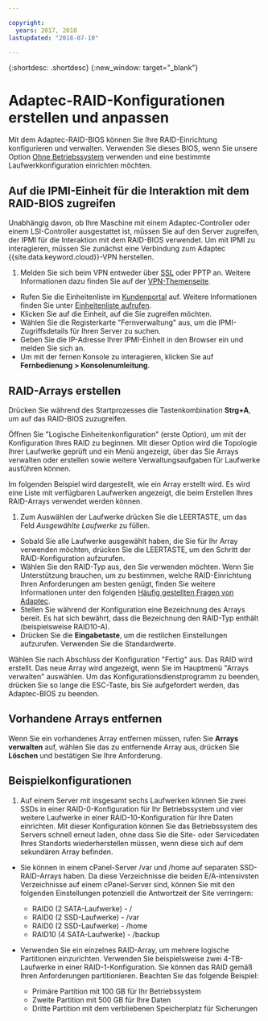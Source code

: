 ```yaml
---

copyright:
  years: 2017, 2018
lastupdated: "2018-07-10"

---
```


{:shortdesc: .shortdesc}
{:new_window: target="_blank"}

# Adaptec-RAID-Konfigurationen erstellen und anpassen

Mit dem Adaptec-RAID-BIOS können Sie Ihre RAID-Einrichtung konfigurieren und verwalten. Verwenden Sie dieses BIOS, wenn Sie unsere Option [Ohne Betriebssystem](introduction-no-os.html) verwenden und eine bestimmte Laufwerkkonfiguration einrichten möchten. 

## Auf die IPMI-Einheit für die Interaktion mit dem RAID-BIOS zugreifen

Unabhängig davon, ob Ihre Maschine mit einem Adaptec-Controller oder einem LSI-Controller ausgestattet ist, müssen Sie auf den Server zugreifen, der IPMI für die Interaktion mit dem RAID-BIOS verwendet. Um mit IPMI zu interagieren, müssen Sie zunächst eine Verbindung zum Adaptec {{site.data.keyword.cloud}}-VPN herstellen. 
1. Melden Sie sich beim VPN entweder über [SSL](../infrastructure/vpn/ssl-vpn-connections.html) oder PPTP an. Weitere Informationen dazu finden Sie auf der [VPN-Themenseite](../infrastructure/vpn/index.html).
* Rufen Sie die Einheitenliste im [Kundenportal](https://control.softlayer.com/) auf. Weitere Informationen finden Sie unter [Einheitenliste aufrufen](../vsi/vsi_managing.html).
* Klicken Sie auf die Einheit, auf die Sie zugreifen möchten. 
* Wählen Sie die Registerkarte "Fernverwaltung" aus, um die IPMI-Zugriffsdetails für Ihren Server zu suchen. 
* Geben Sie die IP-Adresse Ihrer IPMI-Einheit in den Browser ein und melden Sie sich an.
* Um mit der fernen Konsole zu interagieren, klicken Sie auf **Fernbedienung > Konsolenumleitung**. 

## RAID-Arrays erstellen

Drücken Sie während des Startprozesses die Tastenkombination  **Strg+A**, um auf das RAID-BIOS zuzugreifen. 

Öffnen Sie "Logische Einheitenkonfiguration" (erste Option), um mit der Konfiguration Ihres RAID zu beginnen. Mit dieser Option wird die Topologie Ihrer Laufwerke geprüft und ein Menü angezeigt, über das Sie Arrays verwalten oder erstellen sowie weitere Verwaltungsaufgaben für Laufwerke ausführen können. 

Im folgenden Beispiel wird dargestellt, wie ein Array erstellt wird. Es wird eine Liste mit verfügbaren Laufwerken angezeigt, die beim Erstellen Ihres RAID-Arrays verwendet werden können.

1. Zum Auswählen der Laufwerke drücken Sie die LEERTASTE, um das Feld *Ausgewählte Laufwerke* zu füllen. 
* Sobald Sie alle Laufwerke ausgewählt haben, die Sie für Ihr Array verwenden möchten, drücken Sie die LEERTASTE, um den Schritt der RAID-Konfiguration aufzurufen.
* Wählen Sie den RAID-Typ aus, den Sie verwenden möchten. Wenn Sie Unterstützung brauchen, um zu bestimmen, welche RAID-Einrichtung Ihren Anforderungen am besten genügt, finden Sie weitere Informationen unter den folgenden [Häufig gestellten Fragen von Adaptec](http://www.adaptec.com/en-us/_common/compatibility/_education/raid_level_compar_wp.htm). 
* Stellen Sie während der Konfiguration eine Bezeichnung des Arrays bereit. Es hat sich bewährt, dass die Bezeichnung den RAID-Typ enthält (beispielsweise RAID10-A). 
* Drücken Sie die **Eingabetaste**, um die restlichen Einstellungen aufzurufen. Verwenden Sie die Standardwerte.

Wählen Sie nach Abschluss der Konfiguration "Fertig" aus. Das RAID wird erstellt. Das neue Array wird angezeigt, wenn Sie im Hauptmenü "Arrays verwalten" auswählen. Um das Konfigurationsdienstprogramm zu beenden, drücken Sie so lange die ESC-Taste, bis Sie aufgefordert werden, das Adaptec-BIOS zu beenden.

## Vorhandene Arrays entfernen

Wenn Sie ein vorhandenes Array entfernen müssen, rufen Sie **Arrays verwalten** auf, wählen Sie das zu entfernende Array aus, drücken Sie **Löschen** und bestätigen Sie Ihre Anforderung. 

## Beispielkonfigurationen

1. Auf einem Server mit insgesamt sechs Laufwerken können Sie zwei SSDs in einer RAID-0-Konfiguration für Ihr Betriebssystem und vier weitere Laufwerke in einer RAID-10-Konfiguration für Ihre Daten einrichten. Mit dieser Konfiguration können Sie das Betriebssystem des Servers schnell erneut laden, ohne dass Sie die Site- oder Servicedaten Ihres Standorts wiederherstellen müssen, wenn diese sich auf dem sekundären Array befinden. 

* Sie können in einem cPanel-Server /var und /home auf separaten SSD-RAID-Arrays haben. Da diese Verzeichnisse die beiden E/A-intensivsten Verzeichnisse auf einem cPanel-Server sind, können Sie mit den folgenden Einstellungen potenziell die Antwortzeit der Site verringern: 
  * RAID0 (2 SATA-Laufwerke) - /
  * RAID0 (2 SSD-Laufwerke) - /var
  * RAID0 (2 SSD-Laufwerke) - /home
  * RAID10 (4 SATA-Laufwerke) - /backup

* Verwenden Sie ein einzelnes RAID-Array, um mehrere logische Partitionen einzurichten. Verwenden Sie beispielsweise zwei 4-TB-Laufwerke in einer RAID-1-Konfiguration. Sie können das RAID gemäß Ihren Anforderungen partitionieren. Beachten Sie das folgende Beispiel: 
  * Primäre Partition mit 100 GB für Ihr Betriebssystem
  * Zweite Partition mit 500 GB für Ihre Daten
  * Dritte Partition mit dem verbliebenen Speicherplatz für Sicherungen

